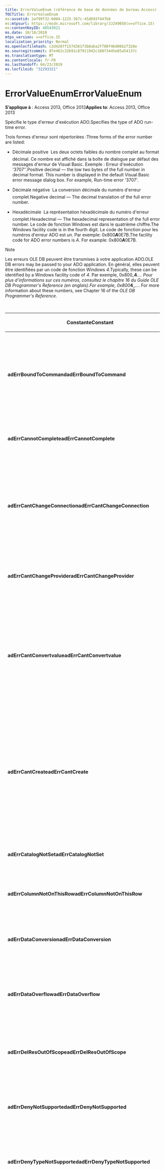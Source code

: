 ```yaml
---
title: ErrorValueEnum (référence de base de données de bureau Access)
TOCTitle: ErrorValueEnum
ms:assetid: 2af99f32-6004-1225-367c-45d693f447b8
ms:mtpsurl: https://msdn.microsoft.com/library/JJ249058(v=office.15)
ms:contentKeyID: 48543921
ms.date: 10/18/2018
mtps_version: v=office.15
localization_priority: Normal
ms.openlocfilehash: c2d4207f157d361f3b8aba2ff80f46d06b2f328e
ms.sourcegitcommit: 8fe462c32b91c87911942c188f3445e85a54137c
ms.translationtype: MT
ms.contentlocale: fr-FR
ms.lasthandoff: 04/23/2019
ms.locfileid: "32293321"
---
```

# <a name="errorvalueenum"></a><span data-ttu-id="8ed01-102">ErrorValueEnum</span><span class="sxs-lookup"><span data-stu-id="8ed01-102">ErrorValueEnum</span></span>

<span data-ttu-id="8ed01-103">**S’applique à** : Access 2013, Office 2013</span><span class="sxs-lookup"><span data-stu-id="8ed01-103">**Applies to**: Access 2013, Office 2013</span></span>

<span data-ttu-id="8ed01-104">Spécifie le type d'erreur d'exécution ADO.</span><span class="sxs-lookup"><span data-stu-id="8ed01-104">Specifies the type of ADO run-time error.</span></span>

<span data-ttu-id="8ed01-105">Trois formes d'erreur sont répertoriées :</span><span class="sxs-lookup"><span data-stu-id="8ed01-105">Three forms of the error number are listed:</span></span>

- <span data-ttu-id="8ed01-p101">Décimale positive  Les deux octets faibles du nombre complet au format décimal. Ce nombre est affiché dans la boîte de dialogue par défaut des messages d'erreur de Visual Basic. Exemple : Erreur d'exécution '3707''.</span><span class="sxs-lookup"><span data-stu-id="8ed01-p101">Positive decimal — the low two bytes of the full number in decimal format. This number is displayed in the default Visual Basic error message dialog box. For example, Run-time error '3707'.</span></span>

- <span data-ttu-id="8ed01-109">Décimale négative  La conversion décimale du numéro d'erreur complet.</span><span class="sxs-lookup"><span data-stu-id="8ed01-109">Negative decimal — The decimal translation of the full error number.</span></span>

- <span data-ttu-id="8ed01-110">Hexadécimale  La représentation héxadécimale du numéro d'erreur complet.</span><span class="sxs-lookup"><span data-stu-id="8ed01-110">Hexadecimal — The hexadecimal representation of the full error number.</span></span> <span data-ttu-id="8ed01-111">Le code de fonction Windows est dans le quatrième chiffre.</span><span class="sxs-lookup"><span data-stu-id="8ed01-111">The Windows facility code is in the fourth digit.</span></span> <span data-ttu-id="8ed01-112">Le code de fonction pour les numéros d'erreur ADO est *un*. Par exemple: 0x800***A***0E7B.</span><span class="sxs-lookup"><span data-stu-id="8ed01-112">The facility code for ADO error numbers is *A*. For example: 0x800***A***0E7B.</span></span>

> [!NOTE]
> <span data-ttu-id="8ed01-113">Les erreurs OLE DB peuvent être transmises à votre application ADO.</span><span class="sxs-lookup"><span data-stu-id="8ed01-113">OLE DB errors may be passed to your ADO application.</span></span> <span data-ttu-id="8ed01-114">En général, elles peuvent être identifiées par un code de fonction Windows *4*.</span><span class="sxs-lookup"><span data-stu-id="8ed01-114">Typically, these can be identified by a Windows facility code of *4*.</span></span> <span data-ttu-id="8ed01-115">Par exemple, 0x800_**4**_.... Pour plus d'informations sur ces numéros, consultez le chapitre 16 du *Guide OLE DB Programmer's Reference* (en anglais).</span><span class="sxs-lookup"><span data-stu-id="8ed01-115">For example, 0x800_**4**_.... For more information about these numbers, see Chapter 16 of the *OLE DB Programmer's Reference.*</span></span>

<br/>

<table>
<colgroup>
<col style="width: 33%" />
<col style="width: 33%" />
<col style="width: 33%" />
</colgroup>
<thead>
<tr class="header">
<th><p><span data-ttu-id="8ed01-116">Constante</span><span class="sxs-lookup"><span data-stu-id="8ed01-116">Constant</span></span></p></th>
<th><p><span data-ttu-id="8ed01-117">Valeur</span><span class="sxs-lookup"><span data-stu-id="8ed01-117">Value</span></span></p></th>
<th><p><span data-ttu-id="8ed01-118">Description</span><span class="sxs-lookup"><span data-stu-id="8ed01-118">Description</span></span></p></th>
</tr>
</thead>
<tbody>
<tr class="odd">
<td><p><span data-ttu-id="8ed01-119"><strong>adErrBoundToCommand</strong></span><span class="sxs-lookup"><span data-stu-id="8ed01-119"><strong>adErrBoundToCommand</strong></span></span></p></td>
<td><p><span data-ttu-id="8ed01-120">3707</span><span class="sxs-lookup"><span data-stu-id="8ed01-120">3707</span></span><br />
<span data-ttu-id="8ed01-121">-2146824581</span><span class="sxs-lookup"><span data-stu-id="8ed01-121">-2146824581</span></span><br />
<span data-ttu-id="8ed01-122">0x800A0E7B</span><span class="sxs-lookup"><span data-stu-id="8ed01-122">0x800A0E7B</span></span></p></td>
<td><p><span data-ttu-id="8ed01-123">Impossible de modifier la propriété <strong>ActiveConnection</strong> d'un objet <strong>Recordset</strong> qui possède un objet <strong>Command</strong> comme source.</span><span class="sxs-lookup"><span data-stu-id="8ed01-123">Cannot change the <strong>ActiveConnection</strong> property of a <strong>Recordset</strong> object which has a <strong>Command</strong> object as its source.</span></span></p></td>
</tr>
<tr class="even">
<td><p><span data-ttu-id="8ed01-124"><strong>adErrCannotComplete</strong></span><span class="sxs-lookup"><span data-stu-id="8ed01-124"><strong>adErrCannotComplete</strong></span></span></p></td>
<td><p><span data-ttu-id="8ed01-125">3732</span><span class="sxs-lookup"><span data-stu-id="8ed01-125">3732</span></span><br />
<span data-ttu-id="8ed01-126">-2146824556</span><span class="sxs-lookup"><span data-stu-id="8ed01-126">-2146824556</span></span><br />
<span data-ttu-id="8ed01-127">0x800A0E94</span><span class="sxs-lookup"><span data-stu-id="8ed01-127">0x800A0E94</span></span></p></td>
<td><p><span data-ttu-id="8ed01-128">Le serveur ne peut terminer l'opération.</span><span class="sxs-lookup"><span data-stu-id="8ed01-128">Server cannot complete the operation.</span></span></p></td>
</tr>
<tr class="odd">
<td><p><span data-ttu-id="8ed01-129"><strong>adErrCantChangeConnection</strong></span><span class="sxs-lookup"><span data-stu-id="8ed01-129"><strong>adErrCantChangeConnection</strong></span></span></p></td>
<td><p><span data-ttu-id="8ed01-130">3748</span><span class="sxs-lookup"><span data-stu-id="8ed01-130">3748</span></span><br />
<span data-ttu-id="8ed01-131">-2146824540</span><span class="sxs-lookup"><span data-stu-id="8ed01-131">-2146824540</span></span><br />
<span data-ttu-id="8ed01-132">0x800A0EA4</span><span class="sxs-lookup"><span data-stu-id="8ed01-132">0x800A0EA4</span></span></p></td>
<td><p><span data-ttu-id="8ed01-133">Connexion refusée.</span><span class="sxs-lookup"><span data-stu-id="8ed01-133">Connection was denied.</span></span> <span data-ttu-id="8ed01-134">La nouvelle connexion demandée a des caractéristiques différentes de celle déjà en cours d'utilisation.</span><span class="sxs-lookup"><span data-stu-id="8ed01-134">New connection you requested has different characteristics than the one already in use.</span></span></p></td>
</tr>
<tr class="even">
<td><p><span data-ttu-id="8ed01-135"><strong>adErrCantChangeProvider</strong></span><span class="sxs-lookup"><span data-stu-id="8ed01-135"><strong>adErrCantChangeProvider</strong></span></span></p></td>
<td><p><span data-ttu-id="8ed01-136">3220</span><span class="sxs-lookup"><span data-stu-id="8ed01-136">3220</span></span><br />
<span data-ttu-id="8ed01-137">-2146825068</span><span class="sxs-lookup"><span data-stu-id="8ed01-137">-2146825068</span></span><br />
<span data-ttu-id="8ed01-138">0X800A0C94</span><span class="sxs-lookup"><span data-stu-id="8ed01-138">0X800A0C94</span></span></p></td>
<td><p><span data-ttu-id="8ed01-139">Le fournisseur indiqué est différent de celui utilisé.</span><span class="sxs-lookup"><span data-stu-id="8ed01-139">Supplied provider is different from the one already in use.</span></span></p></td>
</tr>
<tr class="odd">
<td><p><span data-ttu-id="8ed01-140"><strong>adErrCantConvertvalue</strong></span><span class="sxs-lookup"><span data-stu-id="8ed01-140"><strong>adErrCantConvertvalue</strong></span></span></p></td>
<td><p><span data-ttu-id="8ed01-141">3724</span><span class="sxs-lookup"><span data-stu-id="8ed01-141">3724</span></span><br />
<span data-ttu-id="8ed01-142">-2146824564</span><span class="sxs-lookup"><span data-stu-id="8ed01-142">-2146824564</span></span><br />
<span data-ttu-id="8ed01-143">0x800A0E8C</span><span class="sxs-lookup"><span data-stu-id="8ed01-143">0x800A0E8C</span></span></p></td>
<td><p><span data-ttu-id="8ed01-144">La valeur de donnée ne peut être convertie pour des raisons autres qu'une incompatibilité de signes ou un débordement de données.</span><span class="sxs-lookup"><span data-stu-id="8ed01-144">Data value cannot be converted for reasons other than sign mismatch or data overflow.</span></span> <span data-ttu-id="8ed01-145">Par exemple, la conversion aurait tronqué les données.</span><span class="sxs-lookup"><span data-stu-id="8ed01-145">For example, conversion would have truncated data.</span></span></p></td>
</tr>
<tr class="even">
<td><p><span data-ttu-id="8ed01-146"><strong>adErrCantCreate</strong></span><span class="sxs-lookup"><span data-stu-id="8ed01-146"><strong>adErrCantCreate</strong></span></span></p></td>
<td><p><span data-ttu-id="8ed01-147">3725</span><span class="sxs-lookup"><span data-stu-id="8ed01-147">3725</span></span><br />
<span data-ttu-id="8ed01-148">-2146824563</span><span class="sxs-lookup"><span data-stu-id="8ed01-148">-2146824563</span></span><br />
<span data-ttu-id="8ed01-149">0x800A0E8D</span><span class="sxs-lookup"><span data-stu-id="8ed01-149">0x800A0E8D</span></span></p></td>
<td><p><span data-ttu-id="8ed01-150">La valeur de donnée ne peut être définie ou extraite car le type de données du champ était inconnu, ou le fournisseur ne disposait pas des ressources nécessaires pour effectuer l'opération.</span><span class="sxs-lookup"><span data-stu-id="8ed01-150">Data value cannot be set or retrieved because the field data type was unknown, or the provider had insufficient resources to perform the operation.</span></span></p></td>
</tr>
<tr class="odd">
<td><p><span data-ttu-id="8ed01-151"><strong>adErrCatalogNotSet</strong></span><span class="sxs-lookup"><span data-stu-id="8ed01-151"><strong>adErrCatalogNotSet</strong></span></span></p></td>
<td><p><span data-ttu-id="8ed01-152">3747</span><span class="sxs-lookup"><span data-stu-id="8ed01-152">3747</span></span><br />
<span data-ttu-id="8ed01-153">-2146824541</span><span class="sxs-lookup"><span data-stu-id="8ed01-153">-2146824541</span></span><br />
<span data-ttu-id="8ed01-154">0x800A0EA3</span><span class="sxs-lookup"><span data-stu-id="8ed01-154">0x800A0EA3</span></span></p></td>
<td><p><span data-ttu-id="8ed01-155">L'opération requiert un <strong>ParentCatalog</strong> valide.</span><span class="sxs-lookup"><span data-stu-id="8ed01-155">Operation requires a valid <strong>ParentCatalog</strong>.</span></span></p></td>
</tr>
<tr class="even">
<td><p><span data-ttu-id="8ed01-156"><strong>adErrColumnNotOnThisRow</strong></span><span class="sxs-lookup"><span data-stu-id="8ed01-156"><strong>adErrColumnNotOnThisRow</strong></span></span></p></td>
<td><p><span data-ttu-id="8ed01-157">3726</span><span class="sxs-lookup"><span data-stu-id="8ed01-157">3726</span></span><br />
<span data-ttu-id="8ed01-158">-2146824562</span><span class="sxs-lookup"><span data-stu-id="8ed01-158">-2146824562</span></span><br />
<span data-ttu-id="8ed01-159">0x800A0E8E</span><span class="sxs-lookup"><span data-stu-id="8ed01-159">0x800A0E8E</span></span></p></td>
<td><p><span data-ttu-id="8ed01-160">L'enregistrement ne contient pas ce champ.</span><span class="sxs-lookup"><span data-stu-id="8ed01-160">Record does not contain this field.</span></span></p></td>
</tr>
<tr class="odd">
<td><p><span data-ttu-id="8ed01-161"><strong>adErrDataConversion</strong></span><span class="sxs-lookup"><span data-stu-id="8ed01-161"><strong>adErrDataConversion</strong></span></span></p></td>
<td><p><span data-ttu-id="8ed01-162">3421</span><span class="sxs-lookup"><span data-stu-id="8ed01-162">3421</span></span><br />
<span data-ttu-id="8ed01-163">-2146824867</span><span class="sxs-lookup"><span data-stu-id="8ed01-163">-2146824867</span></span><br />
<span data-ttu-id="8ed01-164">0x800A0D5D</span><span class="sxs-lookup"><span data-stu-id="8ed01-164">0x800A0D5D</span></span></p></td>
<td><p><span data-ttu-id="8ed01-165">L'application utilise une valeur de type incorrect pour l'opération en cours.</span><span class="sxs-lookup"><span data-stu-id="8ed01-165">Application uses a value of the wrong type for the current operation.</span></span></p></td>
</tr>
<tr class="even">
<td><p><span data-ttu-id="8ed01-166"><strong>adErrDataOverflow</strong></span><span class="sxs-lookup"><span data-stu-id="8ed01-166"><strong>adErrDataOverflow</strong></span></span></p></td>
<td><p><span data-ttu-id="8ed01-167">3721</span><span class="sxs-lookup"><span data-stu-id="8ed01-167">3721</span></span><br />
<span data-ttu-id="8ed01-168">-2146824567</span><span class="sxs-lookup"><span data-stu-id="8ed01-168">-2146824567</span></span><br />
<span data-ttu-id="8ed01-169">0x800A0E89</span><span class="sxs-lookup"><span data-stu-id="8ed01-169">0x800A0E89</span></span></p></td>
<td><p><span data-ttu-id="8ed01-170">La valeur de donnée est trop grande pour être représentée par le type de données du champ.</span><span class="sxs-lookup"><span data-stu-id="8ed01-170">Data value is too large to be represented by the field data type.</span></span></p></td>
</tr>
<tr class="odd">
<td><p><span data-ttu-id="8ed01-171"><strong>adErrDelResOutOfScope</strong></span><span class="sxs-lookup"><span data-stu-id="8ed01-171"><strong>adErrDelResOutOfScope</strong></span></span></p></td>
<td><p><span data-ttu-id="8ed01-172">3738</span><span class="sxs-lookup"><span data-stu-id="8ed01-172">3738</span></span><br />
<span data-ttu-id="8ed01-173">-2146824550</span><span class="sxs-lookup"><span data-stu-id="8ed01-173">-2146824550</span></span><br />
<span data-ttu-id="8ed01-174">0x800A0E9A</span><span class="sxs-lookup"><span data-stu-id="8ed01-174">0x800A0E9A</span></span></p></td>
<td><p><span data-ttu-id="8ed01-175">L'URL de l'objet à supprimer se trouve en dehors de l'étendue de l'enregistrement en cours.</span><span class="sxs-lookup"><span data-stu-id="8ed01-175">URL of the object to be deleted is outside the scope of the current record.</span></span></p></td>
</tr>
<tr class="even">
<td><p><span data-ttu-id="8ed01-176"><strong>adErrDenyNotSupported</strong></span><span class="sxs-lookup"><span data-stu-id="8ed01-176"><strong>adErrDenyNotSupported</strong></span></span></p></td>
<td><p><span data-ttu-id="8ed01-177">3750</span><span class="sxs-lookup"><span data-stu-id="8ed01-177">3750</span></span><br />
<span data-ttu-id="8ed01-178">-2146824538</span><span class="sxs-lookup"><span data-stu-id="8ed01-178">-2146824538</span></span><br />
<span data-ttu-id="8ed01-179">0x800A0EA6</span><span class="sxs-lookup"><span data-stu-id="8ed01-179">0x800A0EA6</span></span></p></td>
<td><p><span data-ttu-id="8ed01-180">Le fournisseur ne prend pas en charge les restrictions de partage.</span><span class="sxs-lookup"><span data-stu-id="8ed01-180">Provider does not support sharing restrictions.</span></span></p></td>
</tr>
<tr class="odd">
<td><p><span data-ttu-id="8ed01-181"><strong>adErrDenyTypeNotSupported</strong></span><span class="sxs-lookup"><span data-stu-id="8ed01-181"><strong>adErrDenyTypeNotSupported</strong></span></span></p></td>
<td><p><span data-ttu-id="8ed01-182">3751</span><span class="sxs-lookup"><span data-stu-id="8ed01-182">3751</span></span><br />
<span data-ttu-id="8ed01-183">-2146824537</span><span class="sxs-lookup"><span data-stu-id="8ed01-183">-2146824537</span></span><br />
<span data-ttu-id="8ed01-184">0x800A0EA7</span><span class="sxs-lookup"><span data-stu-id="8ed01-184">0x800A0EA7</span></span></p></td>
<td><p><span data-ttu-id="8ed01-185">Le fournisseur ne prend pas en charge le type de restriction de partage demandé.</span><span class="sxs-lookup"><span data-stu-id="8ed01-185">Provider does not support the requested kind of sharing restriction.</span></span></p></td>
</tr>
<tr class="even">
<td><p><span data-ttu-id="8ed01-186"><strong>adErrFeatureNotAvailable</strong></span><span class="sxs-lookup"><span data-stu-id="8ed01-186"><strong>adErrFeatureNotAvailable</strong></span></span></p></td>
<td><p><span data-ttu-id="8ed01-187">3251</span><span class="sxs-lookup"><span data-stu-id="8ed01-187">3251</span></span><br />
<span data-ttu-id="8ed01-188">-2146825037</span><span class="sxs-lookup"><span data-stu-id="8ed01-188">-2146825037</span></span><br />
<span data-ttu-id="8ed01-189">0x800A0CB3</span><span class="sxs-lookup"><span data-stu-id="8ed01-189">0x800A0CB3</span></span></p></td>
<td><p><span data-ttu-id="8ed01-190">Le fournisseur ou l'objet ne prend pas en charge cette opération.</span><span class="sxs-lookup"><span data-stu-id="8ed01-190">Object or provider is not capable of performing requested operation.</span></span></p></td>
</tr>
<tr class="odd">
<td><p><span data-ttu-id="8ed01-191"><strong>adErrFieldsUpdateFailed</strong></span><span class="sxs-lookup"><span data-stu-id="8ed01-191"><strong>adErrFieldsUpdateFailed</strong></span></span></p></td>
<td><p><span data-ttu-id="8ed01-192">3749</span><span class="sxs-lookup"><span data-stu-id="8ed01-192">3749</span></span><br />
<span data-ttu-id="8ed01-193">-2146824539</span><span class="sxs-lookup"><span data-stu-id="8ed01-193">-2146824539</span></span><br />
<span data-ttu-id="8ed01-194">0x800A0EA5</span><span class="sxs-lookup"><span data-stu-id="8ed01-194">0x800A0EA5</span></span></p></td>
<td><p><span data-ttu-id="8ed01-195">Échec de la mise à jour des champs.</span><span class="sxs-lookup"><span data-stu-id="8ed01-195">Fields update failed.</span></span> <span data-ttu-id="8ed01-196">Pour plus d'informations, examinez la propriété <strong>Status</strong> des différents objets des champs.</span><span class="sxs-lookup"><span data-stu-id="8ed01-196">For further information, examine the <strong>Status</strong> property of individual field objects.</span></span></p></td>
</tr>
<tr class="even">
<td><p><span data-ttu-id="8ed01-197"><strong>adErrIllegalOperation</strong></span><span class="sxs-lookup"><span data-stu-id="8ed01-197"><strong>adErrIllegalOperation</strong></span></span></p></td>
<td><p><span data-ttu-id="8ed01-198">3219</span><span class="sxs-lookup"><span data-stu-id="8ed01-198">3219</span></span><br />
<span data-ttu-id="8ed01-199">-2146825069</span><span class="sxs-lookup"><span data-stu-id="8ed01-199">-2146825069</span></span><br />
<span data-ttu-id="8ed01-200">0x800A0C93</span><span class="sxs-lookup"><span data-stu-id="8ed01-200">0x800A0C93</span></span></p></td>
<td><p><span data-ttu-id="8ed01-201">L'opération n'est pas autorisée dans ce contexte.</span><span class="sxs-lookup"><span data-stu-id="8ed01-201">Operation is not allowed in this context.</span></span></p></td>
</tr>
<tr class="odd">
<td><p><span data-ttu-id="8ed01-202"><strong>adErrIntegrityViolation</strong></span><span class="sxs-lookup"><span data-stu-id="8ed01-202"><strong>adErrIntegrityViolation</strong></span></span></p></td>
<td><p><span data-ttu-id="8ed01-203">3719</span><span class="sxs-lookup"><span data-stu-id="8ed01-203">3719</span></span><br />
<span data-ttu-id="8ed01-204">-2146824569</span><span class="sxs-lookup"><span data-stu-id="8ed01-204">-2146824569</span></span><br />
<span data-ttu-id="8ed01-205">0x800A0E87</span><span class="sxs-lookup"><span data-stu-id="8ed01-205">0x800A0E87</span></span></p></td>
<td><p><span data-ttu-id="8ed01-206">Le valeur de donnée entre en conflit avec les contraintes d'intégrité du champ.</span><span class="sxs-lookup"><span data-stu-id="8ed01-206">Data value conflicts with the integrity constraints of the field.</span></span></p></td>
</tr>
<tr class="even">
<td><p><span data-ttu-id="8ed01-207"><strong>adErrInTransaction</strong></span><span class="sxs-lookup"><span data-stu-id="8ed01-207"><strong>adErrInTransaction</strong></span></span></p></td>
<td><p><span data-ttu-id="8ed01-208">3246</span><span class="sxs-lookup"><span data-stu-id="8ed01-208">3246</span></span><br />
<span data-ttu-id="8ed01-209">-2146825042</span><span class="sxs-lookup"><span data-stu-id="8ed01-209">-2146825042</span></span><br />
<span data-ttu-id="8ed01-210">0x800A0CAE</span><span class="sxs-lookup"><span data-stu-id="8ed01-210">0x800A0CAE</span></span></p></td>
<td><p><span data-ttu-id="8ed01-211">L'objet <strong>Connection</strong> ne peut être explicitement fermé pendant une transaction.</span><span class="sxs-lookup"><span data-stu-id="8ed01-211"><strong>Connection</strong> object cannot be explicitly closed while in a transaction.</span></span></p></td>
</tr>
<tr class="odd">
<td><p><span data-ttu-id="8ed01-212"><strong>adErrInvalidArgument</strong></span><span class="sxs-lookup"><span data-stu-id="8ed01-212"><strong>adErrInvalidArgument</strong></span></span></p></td>
<td><p><span data-ttu-id="8ed01-213">3001</span><span class="sxs-lookup"><span data-stu-id="8ed01-213">3001</span></span><br />
<span data-ttu-id="8ed01-214">-2146825287</span><span class="sxs-lookup"><span data-stu-id="8ed01-214">-2146825287</span></span><br />
<span data-ttu-id="8ed01-215">0x800A0BB9</span><span class="sxs-lookup"><span data-stu-id="8ed01-215">0x800A0BB9</span></span></p></td>
<td><p><span data-ttu-id="8ed01-216">Les arguments sont de type incorrect, en dehors des limites autorisées ou en conflit les uns avec les autres.</span><span class="sxs-lookup"><span data-stu-id="8ed01-216">Arguments are of the wrong type, are out of acceptable range, or are in conflict with one another.</span></span></p></td>
</tr>
<tr class="even">
<td><p><span data-ttu-id="8ed01-217"><strong>adErrInvalidConnection</strong></span><span class="sxs-lookup"><span data-stu-id="8ed01-217"><strong>adErrInvalidConnection</strong></span></span></p></td>
<td><p><span data-ttu-id="8ed01-218">3709</span><span class="sxs-lookup"><span data-stu-id="8ed01-218">3709</span></span><br />
<span data-ttu-id="8ed01-219">-2146824579</span><span class="sxs-lookup"><span data-stu-id="8ed01-219">-2146824579</span></span><br />
<span data-ttu-id="8ed01-220">0x800A0E7D</span><span class="sxs-lookup"><span data-stu-id="8ed01-220">0x800A0E7D</span></span></p></td>
<td><p><span data-ttu-id="8ed01-221">Cette opération ne peut utiliser la connexion.</span><span class="sxs-lookup"><span data-stu-id="8ed01-221">The connection cannot be used to perform this operation.</span></span> <span data-ttu-id="8ed01-222">Dans ce contexte, elle est soit fermée, soit non valide.</span><span class="sxs-lookup"><span data-stu-id="8ed01-222">It is either closed or invalid in this context.</span></span></p></td>
</tr>
<tr class="odd">
<td><p><span data-ttu-id="8ed01-223"><strong>adErrInvalidParamInfo</strong></span><span class="sxs-lookup"><span data-stu-id="8ed01-223"><strong>adErrInvalidParamInfo</strong></span></span></p></td>
<td><p><span data-ttu-id="8ed01-224">3708</span><span class="sxs-lookup"><span data-stu-id="8ed01-224">3708</span></span><br />
<span data-ttu-id="8ed01-225">-2146824580</span><span class="sxs-lookup"><span data-stu-id="8ed01-225">-2146824580</span></span><br />
<span data-ttu-id="8ed01-226">0x800A0E7C</span><span class="sxs-lookup"><span data-stu-id="8ed01-226">0x800A0E7C</span></span></p></td>
<td><p><span data-ttu-id="8ed01-227">Objet <strong>Parameter</strong> défini de manière incorrecte.</span><span class="sxs-lookup"><span data-stu-id="8ed01-227"><strong>Parameter</strong> object is improperly defined.</span></span> <span data-ttu-id="8ed01-228">Des informations incohérentes ou incomplètes ont été fournies.</span><span class="sxs-lookup"><span data-stu-id="8ed01-228">Inconsistent or incomplete information was provided.</span></span></p></td>
</tr>
<tr class="even">
<td><p><span data-ttu-id="8ed01-229"><strong>adErrInvalidTransaction</strong></span><span class="sxs-lookup"><span data-stu-id="8ed01-229"><strong>adErrInvalidTransaction</strong></span></span></p></td>
<td><p><span data-ttu-id="8ed01-230">3714</span><span class="sxs-lookup"><span data-stu-id="8ed01-230">3714</span></span><br />
<span data-ttu-id="8ed01-231">-2146824574</span><span class="sxs-lookup"><span data-stu-id="8ed01-231">-2146824574</span></span><br />
<span data-ttu-id="8ed01-232">0x800A0E82</span><span class="sxs-lookup"><span data-stu-id="8ed01-232">0x800A0E82</span></span></p></td>
<td><p><span data-ttu-id="8ed01-233">La transaction de coordination n'est pas valide ou n'a pas été lancée.</span><span class="sxs-lookup"><span data-stu-id="8ed01-233">Coordinating transaction is invalid or has not started.</span></span></p></td>
</tr>
<tr class="odd">
<td><p><span data-ttu-id="8ed01-234"><strong>adErrInvalidURL</strong></span><span class="sxs-lookup"><span data-stu-id="8ed01-234"><strong>adErrInvalidURL</strong></span></span></p></td>
<td><p><span data-ttu-id="8ed01-235">3729</span><span class="sxs-lookup"><span data-stu-id="8ed01-235">3729</span></span><br />
<span data-ttu-id="8ed01-236">-2146824559</span><span class="sxs-lookup"><span data-stu-id="8ed01-236">-2146824559</span></span><br />
<span data-ttu-id="8ed01-237">0x800A0E91</span><span class="sxs-lookup"><span data-stu-id="8ed01-237">0x800A0E91</span></span></p></td>
<td><p><span data-ttu-id="8ed01-238">L'URL contient des caractères non valides.</span><span class="sxs-lookup"><span data-stu-id="8ed01-238">URL contains invalid characters.</span></span> <span data-ttu-id="8ed01-239">Assurez-vous que l'URL a été tapée correctement.</span><span class="sxs-lookup"><span data-stu-id="8ed01-239">Make sure the URL is typed correctly.</span></span></p></td>
</tr>
<tr class="even">
<td><p><span data-ttu-id="8ed01-240"><strong>adErrItemNotFound</strong></span><span class="sxs-lookup"><span data-stu-id="8ed01-240"><strong>adErrItemNotFound</strong></span></span></p></td>
<td><p><span data-ttu-id="8ed01-241">3265</span><span class="sxs-lookup"><span data-stu-id="8ed01-241">3265</span></span><br />
<span data-ttu-id="8ed01-242">-2146825023</span><span class="sxs-lookup"><span data-stu-id="8ed01-242">-2146825023</span></span><br />
<span data-ttu-id="8ed01-243">0x800A0CC1</span><span class="sxs-lookup"><span data-stu-id="8ed01-243">0x800A0CC1</span></span></p></td>
<td><p><span data-ttu-id="8ed01-244">Impossible de trouver l'objet dans la collection correspondant au nom ou à la référence ordinale demandé(e).</span><span class="sxs-lookup"><span data-stu-id="8ed01-244">Item cannot be found in the collection corresponding to the requested name or ordinal.</span></span></p></td>
</tr>
<tr class="odd">
<td><p><span data-ttu-id="8ed01-245"><strong>adErrNoCurrentRecord</strong></span><span class="sxs-lookup"><span data-stu-id="8ed01-245"><strong>adErrNoCurrentRecord</strong></span></span></p></td>
<td><p><span data-ttu-id="8ed01-246">3021</span><span class="sxs-lookup"><span data-stu-id="8ed01-246">3021</span></span><br />
<span data-ttu-id="8ed01-247">-2146825267</span><span class="sxs-lookup"><span data-stu-id="8ed01-247">-2146825267</span></span><br />
<span data-ttu-id="8ed01-248">0x800A0BCD</span><span class="sxs-lookup"><span data-stu-id="8ed01-248">0x800A0BCD</span></span></p></td>
<td><p><span data-ttu-id="8ed01-249"><strong>BOF</strong> ou <strong>EOF</strong> est égal à True ou l'enregistrement actuel a été supprimé.</span><span class="sxs-lookup"><span data-stu-id="8ed01-249">Either <strong>BOF</strong> or <strong>EOF</strong> is True, or the current record has been deleted.</span></span> <span data-ttu-id="8ed01-250">L'opération demandée nécessite un enregistrement actuel.</span><span class="sxs-lookup"><span data-stu-id="8ed01-250">Requested operation requires a current record.</span></span></p></td>
</tr>
<tr class="even">
<td><p><span data-ttu-id="8ed01-251"><strong>adErrNotExecuting</strong></span><span class="sxs-lookup"><span data-stu-id="8ed01-251"><strong>adErrNotExecuting</strong></span></span></p></td>
<td><p><span data-ttu-id="8ed01-252">3715</span><span class="sxs-lookup"><span data-stu-id="8ed01-252">3715</span></span><br />
<span data-ttu-id="8ed01-253">-2146824573</span><span class="sxs-lookup"><span data-stu-id="8ed01-253">-2146824573</span></span><br />
<span data-ttu-id="8ed01-254">0x800A0E83</span><span class="sxs-lookup"><span data-stu-id="8ed01-254">0x800A0E83</span></span></p></td>
<td><p><span data-ttu-id="8ed01-255">L'opération ne peut s'effectuer que si elle est en cours d'exécution.</span><span class="sxs-lookup"><span data-stu-id="8ed01-255">Operation cannot be performed while not executing.</span></span></p></td>
</tr>
<tr class="odd">
<td><p><span data-ttu-id="8ed01-256"><strong>adErrNotReentrant</strong></span><span class="sxs-lookup"><span data-stu-id="8ed01-256"><strong>adErrNotReentrant</strong></span></span></p></td>
<td><p><span data-ttu-id="8ed01-257">3710</span><span class="sxs-lookup"><span data-stu-id="8ed01-257">3710</span></span><br />
<span data-ttu-id="8ed01-258">-2146824578</span><span class="sxs-lookup"><span data-stu-id="8ed01-258">-2146824578</span></span><br />
<span data-ttu-id="8ed01-259">0x800A0E7E</span><span class="sxs-lookup"><span data-stu-id="8ed01-259">0x800A0E7E</span></span></p></td>
<td><p><span data-ttu-id="8ed01-260">Impossible d'effectuer cette opération lors du traitement d'un événement.</span><span class="sxs-lookup"><span data-stu-id="8ed01-260">Operation cannot be performed while processing event.</span></span></p></td>
</tr>
<tr class="even">
<td><p><span data-ttu-id="8ed01-261"><strong>adErrObjectClosed</strong></span><span class="sxs-lookup"><span data-stu-id="8ed01-261"><strong>adErrObjectClosed</strong></span></span></p></td>
<td><p><span data-ttu-id="8ed01-262">3704</span><span class="sxs-lookup"><span data-stu-id="8ed01-262">3704</span></span><br />
<span data-ttu-id="8ed01-263">-2146824584</span><span class="sxs-lookup"><span data-stu-id="8ed01-263">-2146824584</span></span><br />
<span data-ttu-id="8ed01-264">0x800A0E78</span><span class="sxs-lookup"><span data-stu-id="8ed01-264">0x800A0E78</span></span></p></td>
<td><p><span data-ttu-id="8ed01-265">L'opération n'est pas autorisée tant que l'objet est fermé.</span><span class="sxs-lookup"><span data-stu-id="8ed01-265">Operation is not allowed when the object is closed.</span></span></p></td>
</tr>
<tr class="odd">
<td><p><span data-ttu-id="8ed01-266"><strong>adErrObjectInCollection</strong></span><span class="sxs-lookup"><span data-stu-id="8ed01-266"><strong>adErrObjectInCollection</strong></span></span></p></td>
<td><p><span data-ttu-id="8ed01-267">3367</span><span class="sxs-lookup"><span data-stu-id="8ed01-267">3367</span></span><br />
<span data-ttu-id="8ed01-268">-2146824921</span><span class="sxs-lookup"><span data-stu-id="8ed01-268">-2146824921</span></span><br />
<span data-ttu-id="8ed01-269">0x800A0D27</span><span class="sxs-lookup"><span data-stu-id="8ed01-269">0x800A0D27</span></span></p></td>
<td><p><span data-ttu-id="8ed01-270">L'objet est déjà dans la collection.</span><span class="sxs-lookup"><span data-stu-id="8ed01-270">Object is already in collection.</span></span> <span data-ttu-id="8ed01-271">Impossible de l'y ajouter.</span><span class="sxs-lookup"><span data-stu-id="8ed01-271">Cannot append.</span></span></p></td>
</tr>
<tr class="even">
<td><p><span data-ttu-id="8ed01-272"><strong>adErrObjectNotSet</strong></span><span class="sxs-lookup"><span data-stu-id="8ed01-272"><strong>adErrObjectNotSet</strong></span></span></p></td>
<td><p><span data-ttu-id="8ed01-273">3420</span><span class="sxs-lookup"><span data-stu-id="8ed01-273">3420</span></span><br />
<span data-ttu-id="8ed01-274">-2146824868</span><span class="sxs-lookup"><span data-stu-id="8ed01-274">-2146824868</span></span><br />
<span data-ttu-id="8ed01-275">0x800A0D5C</span><span class="sxs-lookup"><span data-stu-id="8ed01-275">0x800A0D5C</span></span></p></td>
<td><p><span data-ttu-id="8ed01-276">L'objet n'est plus valide.</span><span class="sxs-lookup"><span data-stu-id="8ed01-276">Object is no longer valid.</span></span></p></td>
</tr>
<tr class="odd">
<td><p><span data-ttu-id="8ed01-277"><strong>adErrObjectOpen</strong></span><span class="sxs-lookup"><span data-stu-id="8ed01-277"><strong>adErrObjectOpen</strong></span></span></p></td>
<td><p><span data-ttu-id="8ed01-278">3705</span><span class="sxs-lookup"><span data-stu-id="8ed01-278">3705</span></span><br />
<span data-ttu-id="8ed01-279">-2146824583</span><span class="sxs-lookup"><span data-stu-id="8ed01-279">-2146824583</span></span><br />
<span data-ttu-id="8ed01-280">0x800A0E79</span><span class="sxs-lookup"><span data-stu-id="8ed01-280">0x800A0E79</span></span></p></td>
<td><p><span data-ttu-id="8ed01-281">L'opération n'est pas autorisée tant que l'objet est ouvert.</span><span class="sxs-lookup"><span data-stu-id="8ed01-281">Operation is not allowed when the object is open.</span></span></p></td>
</tr>
<tr class="even">
<td><p><span data-ttu-id="8ed01-282"><strong>adErrOpeningFile</strong></span><span class="sxs-lookup"><span data-stu-id="8ed01-282"><strong>adErrOpeningFile</strong></span></span></p></td>
<td><p><span data-ttu-id="8ed01-283">3002</span><span class="sxs-lookup"><span data-stu-id="8ed01-283">3002</span></span><br />
<span data-ttu-id="8ed01-284">-2146825286</span><span class="sxs-lookup"><span data-stu-id="8ed01-284">-2146825286</span></span><br />
<span data-ttu-id="8ed01-285">0x800A0BBA</span><span class="sxs-lookup"><span data-stu-id="8ed01-285">0x800A0BBA</span></span></p></td>
<td><p><span data-ttu-id="8ed01-286">Impossible d'ouvrir le fichier.</span><span class="sxs-lookup"><span data-stu-id="8ed01-286">File could not be opened.</span></span></p></td>
</tr>
<tr class="odd">
<td><p><span data-ttu-id="8ed01-287"><strong>adErrOperationCancelled</strong></span><span class="sxs-lookup"><span data-stu-id="8ed01-287"><strong>adErrOperationCancelled</strong></span></span></p></td>
<td><p><span data-ttu-id="8ed01-288">3712</span><span class="sxs-lookup"><span data-stu-id="8ed01-288">3712</span></span><br />
<span data-ttu-id="8ed01-289">-2146824576</span><span class="sxs-lookup"><span data-stu-id="8ed01-289">-2146824576</span></span><br />
<span data-ttu-id="8ed01-290">0x800A0E80</span><span class="sxs-lookup"><span data-stu-id="8ed01-290">0x800A0E80</span></span></p></td>
<td><p><span data-ttu-id="8ed01-291">Opération annulée par l'utilisateur.</span><span class="sxs-lookup"><span data-stu-id="8ed01-291">Operation has been cancelled by the user.</span></span></p></td>
</tr>
<tr class="even">
<td><p><span data-ttu-id="8ed01-292"><strong>adErrOutOfSpace</strong></span><span class="sxs-lookup"><span data-stu-id="8ed01-292"><strong>adErrOutOfSpace</strong></span></span></p></td>
<td><p><span data-ttu-id="8ed01-293">3734</span><span class="sxs-lookup"><span data-stu-id="8ed01-293">3734</span></span><br />
<span data-ttu-id="8ed01-294">-2146824554</span><span class="sxs-lookup"><span data-stu-id="8ed01-294">-2146824554</span></span><br />
<span data-ttu-id="8ed01-295">0x800A0E96</span><span class="sxs-lookup"><span data-stu-id="8ed01-295">0x800A0E96</span></span></p></td>
<td><p><span data-ttu-id="8ed01-296">Impossible d'effectuer cette opération.</span><span class="sxs-lookup"><span data-stu-id="8ed01-296">Operation cannot be performed.</span></span> <span data-ttu-id="8ed01-297">Le fournisseur ne peut pas obtenir suffisamment d'espace de stockage.</span><span class="sxs-lookup"><span data-stu-id="8ed01-297">Provider cannot obtain enough storage space.</span></span></p></td>
</tr>
<tr class="odd">
<td><p><span data-ttu-id="8ed01-298"><strong>adErrPermissionDenied</strong></span><span class="sxs-lookup"><span data-stu-id="8ed01-298"><strong>adErrPermissionDenied</strong></span></span></p></td>
<td><p><span data-ttu-id="8ed01-299">3720</span><span class="sxs-lookup"><span data-stu-id="8ed01-299">3720</span></span><br />
<span data-ttu-id="8ed01-300">-2146824568</span><span class="sxs-lookup"><span data-stu-id="8ed01-300">-2146824568</span></span><br />
<span data-ttu-id="8ed01-301">0x800A0E88</span><span class="sxs-lookup"><span data-stu-id="8ed01-301">0x800A0E88</span></span></p></td>
<td><p><span data-ttu-id="8ed01-302">Impossible d'écrire dans ce champ en raison d'une autorisation insuffisante.</span><span class="sxs-lookup"><span data-stu-id="8ed01-302">Insufficent permission prevents writing to the field.</span></span></p></td>
</tr>
<tr class="even">
<td><p><span data-ttu-id="8ed01-303"><strong>adErrProviderFailed</strong></span><span class="sxs-lookup"><span data-stu-id="8ed01-303"><strong>adErrProviderFailed</strong></span></span></p></td>
<td><p><span data-ttu-id="8ed01-304">3000</span><span class="sxs-lookup"><span data-stu-id="8ed01-304">3000</span></span><br />
<span data-ttu-id="8ed01-305">-2146825288</span><span class="sxs-lookup"><span data-stu-id="8ed01-305">-2146825288</span></span><br />
<span data-ttu-id="8ed01-306">0x800A0BB8</span><span class="sxs-lookup"><span data-stu-id="8ed01-306">0x800A0BB8</span></span></p></td>
<td><p><span data-ttu-id="8ed01-307">Le fournisseur n'a pas réussi à effectuer l'opération demandée.</span><span class="sxs-lookup"><span data-stu-id="8ed01-307">Provider failed to perform the requested operation.</span></span></p></td>
</tr>
<tr class="odd">
<td><p><span data-ttu-id="8ed01-308"><strong>adErrProviderNotFound</strong></span><span class="sxs-lookup"><span data-stu-id="8ed01-308"><strong>adErrProviderNotFound</strong></span></span></p></td>
<td><p><span data-ttu-id="8ed01-309">3706</span><span class="sxs-lookup"><span data-stu-id="8ed01-309">3706</span></span><br />
<span data-ttu-id="8ed01-310">-2146824582</span><span class="sxs-lookup"><span data-stu-id="8ed01-310">-2146824582</span></span><br />
<span data-ttu-id="8ed01-311">0x800A0E7A</span><span class="sxs-lookup"><span data-stu-id="8ed01-311">0x800A0E7A</span></span></p></td>
<td><p><span data-ttu-id="8ed01-312">Fournisseur introuvable.</span><span class="sxs-lookup"><span data-stu-id="8ed01-312">Provider cannot be found.</span></span> <span data-ttu-id="8ed01-313">Il peut être mal installé.</span><span class="sxs-lookup"><span data-stu-id="8ed01-313">It may not be properly installed.</span></span></p></td>
</tr>
<tr class="even">
<td><p><span data-ttu-id="8ed01-314"><strong>adErrReadFile</strong></span><span class="sxs-lookup"><span data-stu-id="8ed01-314"><strong>adErrReadFile</strong></span></span></p></td>
<td><p><span data-ttu-id="8ed01-315">3003</span><span class="sxs-lookup"><span data-stu-id="8ed01-315">3003</span></span><br />
<span data-ttu-id="8ed01-316">-2146825285</span><span class="sxs-lookup"><span data-stu-id="8ed01-316">-2146825285</span></span><br />
<span data-ttu-id="8ed01-317">0x800A0BBB</span><span class="sxs-lookup"><span data-stu-id="8ed01-317">0x800A0BBB</span></span></p></td>
<td><p><span data-ttu-id="8ed01-318">Impossible de lire le fichier.</span><span class="sxs-lookup"><span data-stu-id="8ed01-318">File could not be read.</span></span></p></td>
</tr>
<tr class="odd">
<td><p><span data-ttu-id="8ed01-319"><strong>adErrResourceExists</strong></span><span class="sxs-lookup"><span data-stu-id="8ed01-319"><strong>adErrResourceExists</strong></span></span></p></td>
<td><p><span data-ttu-id="8ed01-320">3731</span><span class="sxs-lookup"><span data-stu-id="8ed01-320">3731</span></span><br />
<span data-ttu-id="8ed01-321">-2146824557</span><span class="sxs-lookup"><span data-stu-id="8ed01-321">-2146824557</span></span><br />
<span data-ttu-id="8ed01-322">0x800A0E93</span><span class="sxs-lookup"><span data-stu-id="8ed01-322">0x800A0E93</span></span></p></td>
<td><p><span data-ttu-id="8ed01-323">Opération de copie impossible.</span><span class="sxs-lookup"><span data-stu-id="8ed01-323">Copy operation cannot be performed.</span></span> <span data-ttu-id="8ed01-324">L'objet désigné par l'URL de destination existe déjà.</span><span class="sxs-lookup"><span data-stu-id="8ed01-324">Object named by destination URL already exists.</span></span> <span data-ttu-id="8ed01-325">Spécifiez <strong>adCopyOverwrite</strong> pour remplacer l'objet.</span><span class="sxs-lookup"><span data-stu-id="8ed01-325">Specify <strong>adCopyOverwrite</strong> to replace the object.</span></span></p></td>
</tr>
<tr class="even">
<td><p><span data-ttu-id="8ed01-326"><strong>adErrResourceLocked</strong></span><span class="sxs-lookup"><span data-stu-id="8ed01-326"><strong>adErrResourceLocked</strong></span></span></p></td>
<td><p><span data-ttu-id="8ed01-327">3730</span><span class="sxs-lookup"><span data-stu-id="8ed01-327">3730</span></span><br />
<span data-ttu-id="8ed01-328">-2146824558</span><span class="sxs-lookup"><span data-stu-id="8ed01-328">-2146824558</span></span><br />
<span data-ttu-id="8ed01-329">0x800A0E92</span><span class="sxs-lookup"><span data-stu-id="8ed01-329">0x800A0E92</span></span></p></td>
<td><p><span data-ttu-id="8ed01-p115">L'objet représenté par l'URL spécifiée est verrouillé par ou plusieurs processus. Attendez la fin d'un processus et essayez à nouveau.</span><span class="sxs-lookup"><span data-stu-id="8ed01-p115">Object represented by the specified URL is locked by one or more other processes. Wait until the process has finished and attempt the operation again.</span></span></p></td>
</tr>
<tr class="odd">
<td><p><span data-ttu-id="8ed01-332"><strong>adErrResourceOutOfScope</strong></span><span class="sxs-lookup"><span data-stu-id="8ed01-332"><strong>adErrResourceOutOfScope</strong></span></span></p></td>
<td><p><span data-ttu-id="8ed01-333">3735</span><span class="sxs-lookup"><span data-stu-id="8ed01-333">3735</span></span><br />
<span data-ttu-id="8ed01-334">-2146824553</span><span class="sxs-lookup"><span data-stu-id="8ed01-334">-2146824553</span></span><br />
<span data-ttu-id="8ed01-335">0x800A0E97</span><span class="sxs-lookup"><span data-stu-id="8ed01-335">0x800A0E97</span></span></p></td>
<td><p><span data-ttu-id="8ed01-336">L'URL source ou de destination est en dehors de l'étendue de l'enregistrement en cours.</span><span class="sxs-lookup"><span data-stu-id="8ed01-336">Source or destination URL is outside the scope of the current record.</span></span></p></td>
</tr>
<tr class="even">
<td><p><span data-ttu-id="8ed01-337"><strong>adErrSchemaViolation</strong></span><span class="sxs-lookup"><span data-stu-id="8ed01-337"><strong>adErrSchemaViolation</strong></span></span></p></td>
<td><p><span data-ttu-id="8ed01-338">3722</span><span class="sxs-lookup"><span data-stu-id="8ed01-338">3722</span></span><br />
<span data-ttu-id="8ed01-339">-2146824566</span><span class="sxs-lookup"><span data-stu-id="8ed01-339">-2146824566</span></span><br />
<span data-ttu-id="8ed01-340">0x800A0E8A</span><span class="sxs-lookup"><span data-stu-id="8ed01-340">0x800A0E8A</span></span></p></td>
<td><p><span data-ttu-id="8ed01-341">La valeur de donnée entre en conflit avec le type de données ou les contraintes du champ.</span><span class="sxs-lookup"><span data-stu-id="8ed01-341">Data value conflicts with the data type or constraints of the field.</span></span></p></td>
</tr>
<tr class="odd">
<td><p><span data-ttu-id="8ed01-342"><strong>adErrSignMismatch</strong></span><span class="sxs-lookup"><span data-stu-id="8ed01-342"><strong>adErrSignMismatch</strong></span></span></p></td>
<td><p><span data-ttu-id="8ed01-343">3723</span><span class="sxs-lookup"><span data-stu-id="8ed01-343">3723</span></span><br />
<span data-ttu-id="8ed01-344">-2146824565</span><span class="sxs-lookup"><span data-stu-id="8ed01-344">-2146824565</span></span><br />
<span data-ttu-id="8ed01-345">0x800A0E8B</span><span class="sxs-lookup"><span data-stu-id="8ed01-345">0x800A0E8B</span></span></p></td>
<td><p><span data-ttu-id="8ed01-346">La conversion a échoué car la valeur de donnée était signée alors que le type de données du champ utilisé par le fournisseur ne l'était pas.</span><span class="sxs-lookup"><span data-stu-id="8ed01-346">Conversion failed because the data value was signed and the field data type used by the provider was unsigned.</span></span></p></td>
</tr>
<tr class="even">
<td><p><span data-ttu-id="8ed01-347"><strong>adErrStillConnecting</strong></span><span class="sxs-lookup"><span data-stu-id="8ed01-347"><strong>adErrStillConnecting</strong></span></span></p></td>
<td><p><span data-ttu-id="8ed01-348">3713</span><span class="sxs-lookup"><span data-stu-id="8ed01-348">3713</span></span><br />
<span data-ttu-id="8ed01-349">-2146824575</span><span class="sxs-lookup"><span data-stu-id="8ed01-349">-2146824575</span></span><br />
<span data-ttu-id="8ed01-350">0x800A0E81</span><span class="sxs-lookup"><span data-stu-id="8ed01-350">0x800A0E81</span></span></p></td>
<td><p><span data-ttu-id="8ed01-351">Opération impossible avec une connexion asynchrone.</span><span class="sxs-lookup"><span data-stu-id="8ed01-351">Operation cannot be performed while connecting aynchronously.</span></span></p></td>
</tr>
<tr class="odd">
<td><p><span data-ttu-id="8ed01-352"><strong>adErrStillExecuting</strong></span><span class="sxs-lookup"><span data-stu-id="8ed01-352"><strong>adErrStillExecuting</strong></span></span></p></td>
<td><p><span data-ttu-id="8ed01-353">3711</span><span class="sxs-lookup"><span data-stu-id="8ed01-353">3711</span></span><br />
<span data-ttu-id="8ed01-354">-2146824577</span><span class="sxs-lookup"><span data-stu-id="8ed01-354">-2146824577</span></span><br />
<span data-ttu-id="8ed01-355">0x800A0E7F</span><span class="sxs-lookup"><span data-stu-id="8ed01-355">0x800A0E7F</span></span></p></td>
<td><p><span data-ttu-id="8ed01-356">Opération impossible avec une exécution asynchrone.</span><span class="sxs-lookup"><span data-stu-id="8ed01-356">Operation cannot be performed while executing asynchronously.</span></span></p></td>
</tr>
<tr class="even">
<td><p><span data-ttu-id="8ed01-357"><strong>adErrTreePermissionDenied</strong></span><span class="sxs-lookup"><span data-stu-id="8ed01-357"><strong>adErrTreePermissionDenied</strong></span></span></p></td>
<td><p><span data-ttu-id="8ed01-358">3728</span><span class="sxs-lookup"><span data-stu-id="8ed01-358">3728</span></span><br />
<span data-ttu-id="8ed01-359">-2146824560</span><span class="sxs-lookup"><span data-stu-id="8ed01-359">-2146824560</span></span><br />
<span data-ttu-id="8ed01-360">0x800A0E90</span><span class="sxs-lookup"><span data-stu-id="8ed01-360">0x800A0E90</span></span></p></td>
<td><p><span data-ttu-id="8ed01-361">Autorisations insuffisantes pour accéder à l'arbre ou au sous-arbre.</span><span class="sxs-lookup"><span data-stu-id="8ed01-361">Permissions are insufficient to access tree or subtree.</span></span></p></td>
</tr>
<tr class="odd">
<td><p><span data-ttu-id="8ed01-362"><strong>adErrUnavailable</strong></span><span class="sxs-lookup"><span data-stu-id="8ed01-362"><strong>adErrUnavailable</strong></span></span></p></td>
<td><p><span data-ttu-id="8ed01-363">3736</span><span class="sxs-lookup"><span data-stu-id="8ed01-363">3736</span></span><br />
<span data-ttu-id="8ed01-364">-2146824552</span><span class="sxs-lookup"><span data-stu-id="8ed01-364">-2146824552</span></span><br />
<span data-ttu-id="8ed01-365">0x800A0E98</span><span class="sxs-lookup"><span data-stu-id="8ed01-365">0x800A0E98</span></span></p></td>
<td><p><span data-ttu-id="8ed01-366">L'opération a échoué et l'état n'est pas disponible.</span><span class="sxs-lookup"><span data-stu-id="8ed01-366">Operation failed to complete and the status is unavailable.</span></span> <span data-ttu-id="8ed01-367">Le champ est peut-être indisponible ou l'opération n'a pas été tentée.</span><span class="sxs-lookup"><span data-stu-id="8ed01-367">The field may be unavailable or the operation was not attempted.</span></span></p></td>
</tr>
<tr class="even">
<td><p><span data-ttu-id="8ed01-368"><strong>adErrUnsafeOperation</strong></span><span class="sxs-lookup"><span data-stu-id="8ed01-368"><strong>adErrUnsafeOperation</strong></span></span></p></td>
<td><p><span data-ttu-id="8ed01-369">3716</span><span class="sxs-lookup"><span data-stu-id="8ed01-369">3716</span></span><br />
<span data-ttu-id="8ed01-370">-2146824572</span><span class="sxs-lookup"><span data-stu-id="8ed01-370">-2146824572</span></span><br />
<span data-ttu-id="8ed01-371">0x800A0E84</span><span class="sxs-lookup"><span data-stu-id="8ed01-371">0x800A0E84</span></span></p></td>
<td><p><span data-ttu-id="8ed01-372">Les paramètres de sécurité de cet ordinateur interdisent l'accès à une source de données située sur un autre domaine.</span><span class="sxs-lookup"><span data-stu-id="8ed01-372">Safety settings on this computer prohibit accessing a data source on another domain.</span></span></p></td>
</tr>
<tr class="odd">
<td><p><span data-ttu-id="8ed01-373"><strong>adErrURLDoesNotExist</strong></span><span class="sxs-lookup"><span data-stu-id="8ed01-373"><strong>adErrURLDoesNotExist</strong></span></span></p></td>
<td><p><span data-ttu-id="8ed01-374">3727</span><span class="sxs-lookup"><span data-stu-id="8ed01-374">3727</span></span><br />
<span data-ttu-id="8ed01-375">-2146824561</span><span class="sxs-lookup"><span data-stu-id="8ed01-375">-2146824561</span></span><br />
<span data-ttu-id="8ed01-376">0x800A0E8F</span><span class="sxs-lookup"><span data-stu-id="8ed01-376">0x800A0E8F</span></span></p></td>
<td><p><span data-ttu-id="8ed01-377">L'URL source ou le parent de l'URL de destination n'existe pas.</span><span class="sxs-lookup"><span data-stu-id="8ed01-377">Either the source URL or the parent of the destination URL does not exist.</span></span></p></td>
</tr>
<tr class="even">
<td><p><span data-ttu-id="8ed01-378"><strong>adErrURLNamedRowDoesNotExist</strong></span><span class="sxs-lookup"><span data-stu-id="8ed01-378"><strong>adErrURLNamedRowDoesNotExist</strong></span></span></p></td>
<td><p><span data-ttu-id="8ed01-379">3737</span><span class="sxs-lookup"><span data-stu-id="8ed01-379">3737</span></span><br />
<span data-ttu-id="8ed01-380">-2146824551</span><span class="sxs-lookup"><span data-stu-id="8ed01-380">-2146824551</span></span><br />
<span data-ttu-id="8ed01-381">0x800A0E99</span><span class="sxs-lookup"><span data-stu-id="8ed01-381">0x800A0E99</span></span></p></td>
<td><p><span data-ttu-id="8ed01-382">L'enregistrement désigné par cette URL n'existe pas.</span><span class="sxs-lookup"><span data-stu-id="8ed01-382">Record named by this URL does not exist.</span></span></p></td>
</tr>
<tr class="odd">
<td><p><span data-ttu-id="8ed01-383"><strong>adErrVolumeNotFound</strong></span><span class="sxs-lookup"><span data-stu-id="8ed01-383"><strong>adErrVolumeNotFound</strong></span></span></p></td>
<td><p><span data-ttu-id="8ed01-384">3733</span><span class="sxs-lookup"><span data-stu-id="8ed01-384">3733</span></span><br />
<span data-ttu-id="8ed01-385">-2146824555</span><span class="sxs-lookup"><span data-stu-id="8ed01-385">-2146824555</span></span><br />
<span data-ttu-id="8ed01-386">0x800A0E95</span><span class="sxs-lookup"><span data-stu-id="8ed01-386">0x800A0E95</span></span></p></td>
<td><p><span data-ttu-id="8ed01-387">Le fournisseur ne peut pas localiser le périphérique de stockage indiqué par l'URL.</span><span class="sxs-lookup"><span data-stu-id="8ed01-387">Provider cannot locate the storage device indicated by the URL.</span></span> <span data-ttu-id="8ed01-388">Assurez-vous que l'URL a été tapée correctement.</span><span class="sxs-lookup"><span data-stu-id="8ed01-388">Make sure the URL is typed correctly.</span></span></p></td>
</tr>
<tr class="even">
<td><p><span data-ttu-id="8ed01-389"><strong>adErrWriteFile</strong></span><span class="sxs-lookup"><span data-stu-id="8ed01-389"><strong>adErrWriteFile</strong></span></span></p></td>
<td><p><span data-ttu-id="8ed01-390">3004</span><span class="sxs-lookup"><span data-stu-id="8ed01-390">3004</span></span><br />
<span data-ttu-id="8ed01-391">-2146825284</span><span class="sxs-lookup"><span data-stu-id="8ed01-391">-2146825284</span></span><br />
<span data-ttu-id="8ed01-392">0x800A0BBC</span><span class="sxs-lookup"><span data-stu-id="8ed01-392">0x800A0BBC</span></span></p></td>
<td><p><span data-ttu-id="8ed01-393">Échec de l'écriture dans le fichier.</span><span class="sxs-lookup"><span data-stu-id="8ed01-393">Write to file failed.</span></span></p></td>
</tr>
<tr class="odd">
<td><p><span data-ttu-id="8ed01-394"><strong>adWrnSecurityDialog</strong></span><span class="sxs-lookup"><span data-stu-id="8ed01-394"><strong>adWrnSecurityDialog</strong></span></span></p></td>
<td><p><span data-ttu-id="8ed01-395">3717</span><span class="sxs-lookup"><span data-stu-id="8ed01-395">3717</span></span><br />
<span data-ttu-id="8ed01-396">-2146824571</span><span class="sxs-lookup"><span data-stu-id="8ed01-396">-2146824571</span></span><br />
<span data-ttu-id="8ed01-397">0x800A0E85</span><span class="sxs-lookup"><span data-stu-id="8ed01-397">0x800A0E85</span></span></p></td>
<td><p><span data-ttu-id="8ed01-398">Utilisation interne uniquement.</span><span class="sxs-lookup"><span data-stu-id="8ed01-398">For internal use only.</span></span> <span data-ttu-id="8ed01-399">Ne pas utiliser.</span><span class="sxs-lookup"><span data-stu-id="8ed01-399">Don't use.</span></span></p></td>
</tr>
<tr class="even">
<td><p><span data-ttu-id="8ed01-400"><strong>adWrnSecurityDialogHeader</strong></span><span class="sxs-lookup"><span data-stu-id="8ed01-400"><strong>adWrnSecurityDialogHeader</strong></span></span></p></td>
<td><p><span data-ttu-id="8ed01-401">3718</span><span class="sxs-lookup"><span data-stu-id="8ed01-401">3718</span></span><br />
<span data-ttu-id="8ed01-402">-2146824570</span><span class="sxs-lookup"><span data-stu-id="8ed01-402">-2146824570</span></span><br />
<span data-ttu-id="8ed01-403">0x800A0E86</span><span class="sxs-lookup"><span data-stu-id="8ed01-403">0x800A0E86</span></span></p></td>
<td><p><span data-ttu-id="8ed01-404">Utilisation interne uniquement.</span><span class="sxs-lookup"><span data-stu-id="8ed01-404">For internal use only.</span></span> <span data-ttu-id="8ed01-405">Ne pas utiliser.</span><span class="sxs-lookup"><span data-stu-id="8ed01-405">Don't use.</span></span></p></td>
</tr>
</tbody>
</table>


### <a name="adowfc-equivalent"></a><span data-ttu-id="8ed01-406">Équivalent ADO/WFC</span><span class="sxs-lookup"><span data-stu-id="8ed01-406">ADO/WFC equivalent</span></span>

<span data-ttu-id="8ed01-407">Module : **com.ms.wfc.data**</span><span class="sxs-lookup"><span data-stu-id="8ed01-407">Package: **com.ms.wfc.data**</span></span>

<span data-ttu-id="8ed01-408">Seuls les sous-ensembles suivants d'équivalents ADO/WFC sont définis.</span><span class="sxs-lookup"><span data-stu-id="8ed01-408">Only the following subsets of ADO/WFC equivalents are defined.</span></span>

<table>
<colgroup>
<col style="width: 100%" />
</colgroup>
<thead>
<tr class="header">
<th><p><span data-ttu-id="8ed01-409">Constante</span><span class="sxs-lookup"><span data-stu-id="8ed01-409">Constant</span></span></p></th>
</tr>
</thead>
<tbody>
<tr class="odd">
<td><p><span data-ttu-id="8ed01-410">AdoEnums. ErrorValue. BOUNDTOCOMMAND</span><span class="sxs-lookup"><span data-stu-id="8ed01-410">AdoEnums.ErrorValue.BOUNDTOCOMMAND</span></span></p></td>
</tr>
<tr class="even">
<td><p><span data-ttu-id="8ed01-411">AdoEnums. ErrorValue. DATACONVERSION</span><span class="sxs-lookup"><span data-stu-id="8ed01-411">AdoEnums.ErrorValue.DATACONVERSION</span></span></p></td>
</tr>
<tr class="odd">
<td><p><span data-ttu-id="8ed01-412">AdoEnums. ErrorValue. FEATURENOTAVAILABLE</span><span class="sxs-lookup"><span data-stu-id="8ed01-412">AdoEnums.ErrorValue.FEATURENOTAVAILABLE</span></span></p></td>
</tr>
<tr class="even">
<td><p><span data-ttu-id="8ed01-413">AdoEnums. ErrorValue. ILLEGALOPERATION</span><span class="sxs-lookup"><span data-stu-id="8ed01-413">AdoEnums.ErrorValue.ILLEGALOPERATION</span></span></p></td>
</tr>
<tr class="odd">
<td><p><span data-ttu-id="8ed01-414">AdoEnums. ErrorValue. inTRANSACTION</span><span class="sxs-lookup"><span data-stu-id="8ed01-414">AdoEnums.ErrorValue.INTRANSACTION</span></span></p></td>
</tr>
<tr class="even">
<td><p><span data-ttu-id="8ed01-415">AdoEnums. ErrorValue. INVALIDARGUMENT</span><span class="sxs-lookup"><span data-stu-id="8ed01-415">AdoEnums.ErrorValue.INVALIDARGUMENT</span></span></p></td>
</tr>
<tr class="odd">
<td><p><span data-ttu-id="8ed01-416">AdoEnums. ErrorValue. INVALIDCONNECTION</span><span class="sxs-lookup"><span data-stu-id="8ed01-416">AdoEnums.ErrorValue.INVALIDCONNECTION</span></span></p></td>
</tr>
<tr class="even">
<td><p><span data-ttu-id="8ed01-417">AdoEnums. ErrorValue. INVALIDPARAMINFO</span><span class="sxs-lookup"><span data-stu-id="8ed01-417">AdoEnums.ErrorValue.INVALIDPARAMINFO</span></span></p></td>
</tr>
<tr class="odd">
<td><p><span data-ttu-id="8ed01-418">AdoEnums. ErrorValue. ITEMNOTFOUND</span><span class="sxs-lookup"><span data-stu-id="8ed01-418">AdoEnums.ErrorValue.ITEMNOTFOUND</span></span></p></td>
</tr>
<tr class="even">
<td><p><span data-ttu-id="8ed01-419">AdoEnums. ErrorValue. NOCURRENTRECORD</span><span class="sxs-lookup"><span data-stu-id="8ed01-419">AdoEnums.ErrorValue.NOCURRENTRECORD</span></span></p></td>
</tr>
<tr class="odd">
<td><p><span data-ttu-id="8ed01-420">AdoEnums. ErrorValue. NOTEXECUTING</span><span class="sxs-lookup"><span data-stu-id="8ed01-420">AdoEnums.ErrorValue.NOTEXECUTING</span></span></p></td>
</tr>
<tr class="even">
<td><p><span data-ttu-id="8ed01-421">AdoEnums. ErrorValue. NOTREENTRANT</span><span class="sxs-lookup"><span data-stu-id="8ed01-421">AdoEnums.ErrorValue.NOTREENTRANT</span></span></p></td>
</tr>
<tr class="odd">
<td><p><span data-ttu-id="8ed01-422">AdoEnums. ErrorValue. OBJECTCLOSED</span><span class="sxs-lookup"><span data-stu-id="8ed01-422">AdoEnums.ErrorValue.OBJECTCLOSED</span></span></p></td>
</tr>
<tr class="even">
<td><p><span data-ttu-id="8ed01-423">AdoEnums. ErrorValue. OBJECTINCOLLECTION</span><span class="sxs-lookup"><span data-stu-id="8ed01-423">AdoEnums.ErrorValue.OBJECTINCOLLECTION</span></span></p></td>
</tr>
<tr class="odd">
<td><p><span data-ttu-id="8ed01-424">AdoEnums. ErrorValue. OBJECTNOTSET</span><span class="sxs-lookup"><span data-stu-id="8ed01-424">AdoEnums.ErrorValue.OBJECTNOTSET</span></span></p></td>
</tr>
<tr class="even">
<td><p><span data-ttu-id="8ed01-425">AdoEnums. ErrorValue. OBJETOPEN,</span><span class="sxs-lookup"><span data-stu-id="8ed01-425">AdoEnums.ErrorValue.OBJECTOPEN</span></span></p></td>
</tr>
<tr class="odd">
<td><p><span data-ttu-id="8ed01-426">AdoEnums. ErrorValue. OPERATIONCANCELLED</span><span class="sxs-lookup"><span data-stu-id="8ed01-426">AdoEnums.ErrorValue.OPERATIONCANCELLED</span></span></p></td>
</tr>
<tr class="even">
<td><p><span data-ttu-id="8ed01-427">AdoEnums. ErrorValue. PROVIDERNOTFOUND</span><span class="sxs-lookup"><span data-stu-id="8ed01-427">AdoEnums.ErrorValue.PROVIDERNOTFOUND</span></span></p></td>
</tr>
<tr class="odd">
<td><p><span data-ttu-id="8ed01-428">AdoEnums. ErrorValue. STILLCONNECTING</span><span class="sxs-lookup"><span data-stu-id="8ed01-428">AdoEnums.ErrorValue.STILLCONNECTING</span></span></p></td>
</tr>
<tr class="even">
<td><p><span data-ttu-id="8ed01-429">AdoEnums. ErrorValue. STILLEXECUTING</span><span class="sxs-lookup"><span data-stu-id="8ed01-429">AdoEnums.ErrorValue.STILLEXECUTING</span></span></p></td>
</tr>
<tr class="odd">
<td><p><span data-ttu-id="8ed01-430">AdoEnums. ErrorValue. UNSAFEOPERATION</span><span class="sxs-lookup"><span data-stu-id="8ed01-430">AdoEnums.ErrorValue.UNSAFEOPERATION</span></span></p></td>
</tr>
</tbody>
</table>


